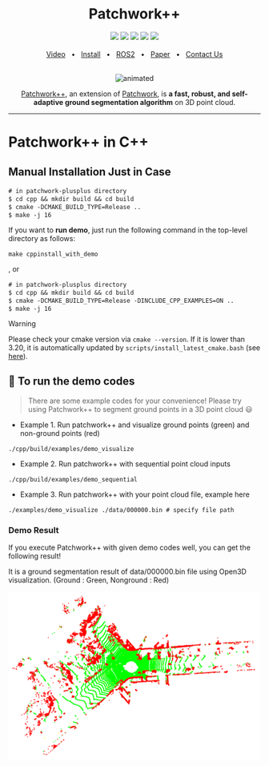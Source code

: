 <div align="center">
    <h1>Patchwork++</h1>
    <a href="https://github.com/url-kaist/patchwork-plusplus/tree/master/patchworkpp"><img src="https://img.shields.io/badge/-C++-blue?logo=cplusplus" /></a>
    <a href="https://github.com/url-kaist/patchwork-plusplus/tree/master"><img src="https://img.shields.io/badge/Python-3670A0?logo=python&logoColor=ffdd54" /></a>
    <a href="https://github.com/url-kaist/patchwork-plusplus/tree/master/ros"><img src="https://img.shields.io/badge/ROS2-Humble-blue" /></a>
    <a href="https://github.com/url-kaist/patchwork-plusplus/tree/master"><img src="https://img.shields.io/badge/Linux-FCC624?logo=linux&logoColor=black" /></a>
    <a href="https://ieeexplore.ieee.org/document/9981561"><img src="https://img.shields.io/badge/DOI-10.1109/IROS47612.2022.9981561-004088.svg"/>
    <br />
    <br />
    <a href=https://www.youtube.com/watch?v=fogCM159GRk>Video</a>
    <span>&nbsp;&nbsp;•&nbsp;&nbsp;</span>
    <a href="https://github.com/url-kaist/patchwork-plusplus/tree/master/README.md###Python">Install</a>
    <span>&nbsp;&nbsp;•&nbsp;&nbsp;</span>
    <a href="https://github.com/url-kaist/patchwork-plusplus/tree/master/ros">ROS2</a>
    <span>&nbsp;&nbsp;•&nbsp;&nbsp;</span>
    <a href=https://www.youtube.com/watch?v=fogCM159GRk>Paper</a>
    <span>&nbsp;&nbsp;•&nbsp;&nbsp;</span>
    <a href=https://github.com/url-kaist/patchwork-plusplus/issues>Contact Us</a>
  <br />
  <br />
  <p align="center"><img src=../pictures/patchwork++.gif alt="animated" /></p>

  [Patchwork++][arXivlink], an extension of [Patchwork][patchworklink], is **a fast, robust, and self-adaptive ground segmentation algorithm** on 3D point cloud.
</div>

[arXivlink]: https://arxiv.org/abs/2207.11919
[patchworklink]: https://github.com/LimHyungTae/patchwork

---

# Patchwork++ in C++

## Manual Installation Just in Case

```commandline
# in patchwork-plusplus directory
$ cd cpp && mkdir build && cd build
$ cmake -DCMAKE_BUILD_TYPE=Release ..
$ make -j 16
```

If you want to **run demo**, just run the following command in the top-level directory as follows:

```commandline
make cppinstall_with_demo
```

, or 

```commandline
# in patchwork-plusplus directory
$ cd cpp && mkdir build && cd build
$ cmake -DCMAKE_BUILD_TYPE=Release -DINCLUDE_CPP_EXAMPLES=ON ..
$ make -j 16
```

> [!WARNING]  
> Please check your cmake version via `cmake --version`.
> If it is lower than 3.20, it is automatically updated by `scripts/install_latest_cmake.bash` (see [here](https://github.com/url-kaist/patchwork-plusplus/blob/master/cpp/CMakeLists.txt#L31)).

## :runner: To run the demo codes
> There are some example codes for your convenience!
> Please try using Patchwork++ to segment ground points in a 3D point cloud :smiley:


* Example 1. Run patchwork++ and visualize ground points (green) and non-ground points (red)
```commandline
./cpp/build/examples/demo_visualize
```

* Example 2. Run patchwork++ with sequential point cloud inputs 
```commandline
./cpp/build/examples/demo_sequential
```

* Example 3. Run patchwork++ with your point cloud file, example here
```commandline
./examples/demo_visualize ./data/000000.bin # specify file path
```

### Demo Result
If you execute Patchwork++ with given demo codes well, you can get the following result!

It is a ground segmentation result of data/000000.bin file using Open3D visualization. (Ground : Green, Nonground : Red)

![Open3D Visualization of "data/000000.bin"](../pictures/demo_000000.png)

